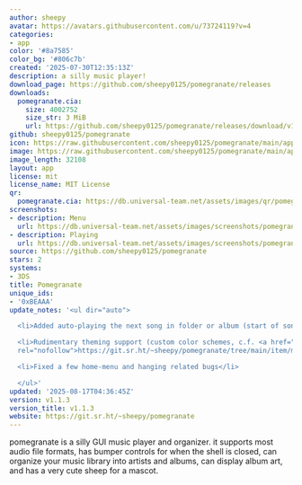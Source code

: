 ```yaml
---
author: sheepy
avatar: https://avatars.githubusercontent.com/u/73724119?v=4
categories:
- app
color: '#8a7585'
color_bg: '#806c7b'
created: '2025-07-30T12:35:13Z'
description: a silly music player!
download_page: https://github.com/sheepy0125/pomegranate/releases
downloads:
  pomegranate.cia:
    size: 4002752
    size_str: 3 MiB
    url: https://github.com/sheepy0125/pomegranate/releases/download/v1.1.3/pomegranate.cia
github: sheepy0125/pomegranate
icon: https://raw.githubusercontent.com/sheepy0125/pomegranate/main/app/icon.png
image: https://raw.githubusercontent.com/sheepy0125/pomegranate/main/app/banner.png
image_length: 32108
layout: app
license: mit
license_name: MIT License
qr:
  pomegranate.cia: https://db.universal-team.net/assets/images/qr/pomegranate-cia.png
screenshots:
- description: Menu
  url: https://db.universal-team.net/assets/images/screenshots/pomegranate/menu.png
- description: Playing
  url: https://db.universal-team.net/assets/images/screenshots/pomegranate/playing.png
source: https://github.com/sheepy0125/pomegranate
stars: 2
systems:
- 3DS
title: Pomegranate
unique_ids:
- '0xBEAAA'
update_notes: '<ul dir="auto">

  <li>Added auto-playing the next song in folder or album (start of song queue)</li>

  <li>Rudimentary theming support (custom color schemes, c.f. <a href="https://git.sr.ht/~sheepy/pomegranate/tree/main/item/meta/theming.md"
  rel="nofollow">https://git.sr.ht/~sheepy/pomegranate/tree/main/item/meta/theming.md</a>)</li>

  <li>Fixed a few home-menu and hanging related bugs</li>

  </ul>'
updated: '2025-08-17T04:36:45Z'
version: v1.1.3
version_title: v1.1.3
website: https://git.sr.ht/~sheepy/pomegranate
---
```

pomegranate is a silly GUI music player and organizer. it supports most audio file formats, has bumper controls for when the shell is closed, can organize your music library into artists and albums, can display album art, and has a very cute sheep for a mascot.